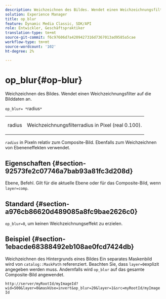 ```yaml
---
description: Weichzeichnen des Bildes. Wendet einen Weichzeichnungsfilter auf die Bilddaten an.
solution: Experience Manager
title: op_blur
feature: Dynamic Media Classic, SDK/API
role: Entwickler, Geschäftspraktiker
translation-type: tm+mt
source-git-commit: f6c97606d7a4209427316d7367013ad9585a5cae
workflow-type: tm+mt
source-wordcount: '102'
ht-degree: 2%

---
```



# op_blur{#op-blur}

Weichzeichnen des Bildes. Wendet einen Weichzeichnungsfilter auf die Bilddaten an.

`op_blur= *`radius`*`

<table id="simpletable_1DD41D819BE74130A77ECFC28486F70A"> 
 <tr class="strow"> 
  <td class="stentry"> <p><span class="varname"> radius</span> </p> </td> 
  <td class="stentry"> <p>Weichzeichnungsfilterradius in Pixel (real 0.100). </p></td> 
 </tr> 
</table>

*`radius`* in Pixeln relativ zum Composite-Bild. Ebenfalls zum Weichzeichnen von Ebeneneffekten verwendet.

## Eigenschaften {#section-92573fe2c07746a7bab93a81fc3d208d}

Ebene, Befehl. Gilt für die aktuelle Ebene oder für das Composite-Bild, wenn `layer=comp`.

## Standard {#section-a976cb86620d489085a8fc9bae2626c0}

`op_blur=0`, um keinen Weichzeichnungseffekt zu erzielen.

## Beispiel {#section-1ebacde68388492eb108ae0fcd7424db}

Weichzeichnen des Hintergrunds eines Bildes Ein separates Maskenbild wird von `catalog::MaskPath` referenziert. Beachten Sie, dass `layer=0`explizit angegeben werden muss. Andernfalls wird `op_blur` auf das gesamte Composite-Bild angewendet.

`http://server/myRootId/myImageId?wid=500&layer=0&maskUse=invert&op_blur=20&layer=1&src=myRootId/myImageId`
